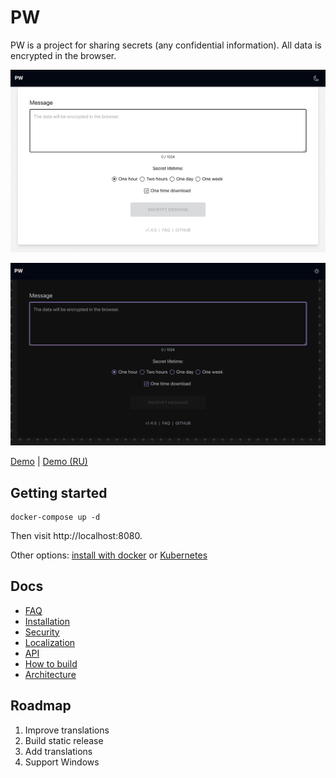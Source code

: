 # PW

PW is a project for sharing secrets (any confidential information). All data is encrypted in the browser.

![Screenshot of PW application for sharing secrets](pw-screenshot.png)

![Screenshot of PW application for sharing secrets](pw-screenshot-dark.png)

[Demo](https://pw.tinyops.ru) | [Demo (RU)](https://pw-ru.tinyops.ru)

## Getting started

```shell
docker-compose up -d  
```

Then visit http://localhost:8080.

Other options: [install with docker](docs/install/DOCKER.md) or [Kubernetes](docs/install/KUBERNETES.md)

## Docs

- [FAQ](docs/FAQ.md)
- [Installation](docs/install/INSTALL.md)
- [Security](docs/SECURITY.md)
- [Localization](docs/LOCALE.md)
- [API](docs/API.md)
- [How to build](docs/BUILD.md)
- [Architecture](docs/ARCHITECTURE.md)

## Roadmap

1. Improve translations
2. Build static release
3. Add translations
4. Support Windows
